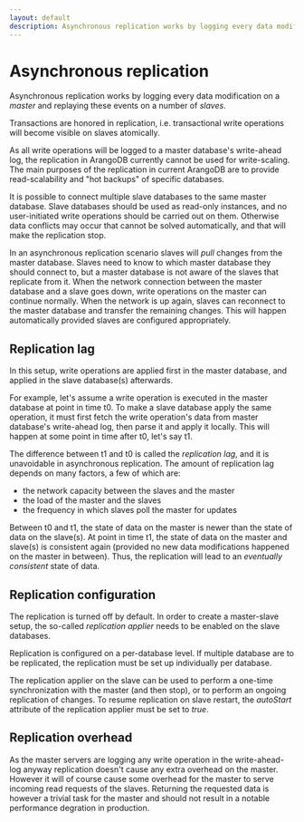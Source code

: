 ```yaml
---
layout: default
description: Asynchronous replication works by logging every data modification on a master and replaying these events on a number of slaves
---
```

Asynchronous replication
========================

Asynchronous replication works by logging every data modification on a *master* and replaying these events on a number of *slaves*.

Transactions are honored in replication, i.e. transactional write operations will 
become visible on slaves atomically.

As all write operations will be logged to a master database's write-ahead log, the 
replication in ArangoDB currently cannot be used for write-scaling. The main purposes 
of the replication in current ArangoDB are to provide read-scalability and "hot backups" 
of specific databases.

It is possible to connect multiple slave databases to the same master database. Slave
databases should be used as read-only instances, and no user-initiated write operations 
should be carried out on them. Otherwise data conflicts may occur that cannot be solved 
automatically, and that will make the replication stop.

In an asynchronous replication scenario slaves will *pull* changes 
from the master database. Slaves need to know to which master database they should 
connect to, but a master database is not aware of the slaves that replicate from it. 
When the network connection between the master database and a slave goes down, write 
operations on the master can continue normally. When the network is up again, slaves 
can reconnect to the master database and transfer the remaining changes. This will 
happen automatically provided slaves are configured appropriately.


Replication lag
---------------

In this setup, write operations are applied first in the master database, and applied 
in the slave database(s) afterwards. 

For example, let's assume a write operation is executed in the master database 
at point in time t0. To make a slave database apply the same operation, it must first 
fetch the write operation's data from master database's write-ahead log, then parse it and 
apply it locally. This will happen at some point in time after t0, let's say t1. 

The difference between t1 and t0 is called the *replication lag*, and it is unavoidable 
in asynchronous replication. The amount of replication lag depends on many factors, a 
few of which are:

* the network capacity between the slaves and the master
* the load of the master and the slaves
* the frequency in which slaves poll the master for updates

Between t0 and t1, the state of data on the master is newer than the state of data
on the slave(s). At point in time t1, the state of data on the master and slave(s)
is consistent again (provided no new data modifications happened on the master in
between). Thus, the replication will lead to an *eventually consistent* state of data.

Replication configuration
-------------------------

The replication is turned off by default. In order to create a master-slave setup,
the so-called *replication applier* needs to be enabled on the slave databases.

Replication is configured on a per-database level. If multiple database are to be 
replicated, the replication must be set up individually per database.

The replication applier on the slave can be used to perform a one-time synchronization
with the master (and then stop), or to perform an ongoing replication of changes. To
resume replication on slave restart, the *autoStart* attribute of the replication 
applier must be set to *true*. 

Replication overhead
--------------------

As the master servers are logging any write operation in the write-ahead-log anyway replication doesn't cause any extra overhead on the master. However it will of course cause some overhead for the master to serve incoming read requests of the slaves. Returning the requested data is however a trivial task for the master and should not result in a notable performance degration in production.